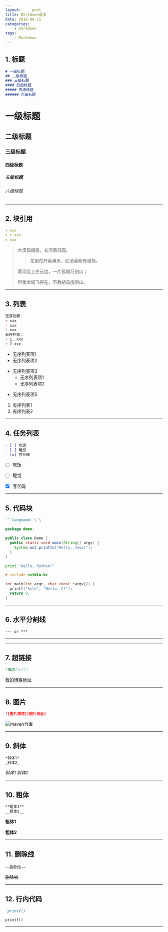```yaml
---
layout:     post
title: Markdown语法
date: 2016-08-15
categories:
    - markdown
tags:
    - Markdown
---
```

## 1. 标题

```markdown
# 一级标题
## 二级标题
### 三级标题
#### 四级标题
##### 五级标题
###### 六级标题
```

# 一级标题

## 二级标题

### 三级标题

#### 四级标题

##### 五级标题

###### 六级标题
---

## 2. 块引用

```markdown
> xxx
> > xxx
> xxx
```

> 大漠孤烟直，长河落日圆。
>
>
> > 花谢花开香满天，红消香断有谁怜。
>
>
> 黄河远上白云边，一片孤城万仞山；
>
> 但使龙城飞将在，不教胡马度阴山。

---

## 3. 列表

```markdown
无序列表：
+ xxx
- xxx
* xxx
有序列表：
+ 1. xxx
+ 2.xxx
```
+ 无序列表项1
+ 无序列表项2
- 无序列表项3
    * 无序列表项1
    * 无序列表项2
+ 无序列表项5
1. 有序列表1
2. 有序列表2

---

## 4. 任务列表

```markdown
- [ ] 吃饭
- [ ] 睡觉
- [x] 写代码
```

- [ ] 吃饭

- [ ] 睡觉

- [x] 写代码

---

## 5. 代码块

```markdown
​```langname\`\`\`
```

```java
package demo;

public class Demo {
  public static void main(String[] args) {
    System.out.println("Hello, Java!");
  }
}
```

```python
print "Hello, Python!"
```

```c
# include <stdio.h>

int main(int argc, char const *argv[]) {
  printf("%s\n", "Hello, C!");
  return 0;
}
```

---

## 6. 水平分割线

```markdown
--- or ***
```

---
***

## 7. 超链接
```markdown
[描述](url)
```

[我的博客地址](http://mszhe.cn/)

---

## 8. 图片
```markdown
![图片描述](图片地址)
```
![maven仓库](http://mvnrepository.com/assets/images/392dffac024b9632664e6f2c0cac6fe5-logo.png)

---

## 9. 斜体
```markdown
*斜体1*
_斜体2_
```

*斜体1*
_斜体2_

---

## 10. 粗体
```markdown
**粗体1**
__粗体2__
```

**粗体1**

__粗体2__

---

## 11. 删除线
```markdo
~~删除线~~
```

~~删除线~~

---

## 12. 行内代码
```markdown
`printf()`
```

`printf()`

---